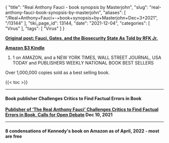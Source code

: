 {
    "title": "Real Anthony Fauci - book synopsis by Masterjohn",
    "slug": "real-anthony-fauci-book-synopsis-by-masterjohn",
    "aliases": [
        "/Real+Anthony+Fauci+-+book+synopsis+by+Masterjohn+Dec+3+2021",
        "/13144"
    ],
    "tiki_page_id": 13144,
    "date": "2021-12-04",
    "categories": [
        "Virus"
    ],
    "tags": [
        "Virus"
    ]
}


**[Original post: Fauci, Gates, and the Biosecurity State As Told by RFK Jr.](https://chrismasterjohnphd.com/covid-19/2021/12/04/fauci-gates-and-the-biosecurity-state-as-told-by-rfk-jr)** 

 **[Amazon $3 Kindle](https://www.amazon.com/Real-Anthony-Fauci-Democracy-Childrens-ebook/dp/B08X5YWRRP/ref=sr_1_1?crid=3DW95548UNLBE&keywords=the+real+anthony+fauci+robert+kennedy&qid=1650310605&sprefix=the+real%2Caps%2C193&sr=8-1)** 

1. 1 on AMAZON, and a NEW YORK TIMES, WALL STREET JOURNAL, USA TODAY and PUBLISHERS WEEKLY NATIONAL BOOK BEST SELLERS

Over 1,000,000 copies sold as a best selling book.

{{< toc >}}

---

#### Book publisher Challenges Critics to Find Factual Errors in Book

 **[Publisher of ‘The Real Anthony Fauci’ Challenges Critics to Find Factual Errors in Book, Calls for Open Debate](https://childrenshealthdefense.org/defender/tony-lyons-the-real-anthony-fauci-challenge-factual-errors-open-debate/?utm_source=salsa&eType=EmailBlastContent&eId=1db64140-a89e-465b-bfe5-4b7943e6538f) Dec 10, 2021** 

---

#### 8 condensations of Kennedy's book on Amazon as of April, 2022 - most are free